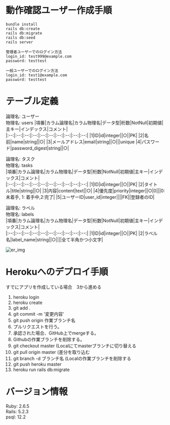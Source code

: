 # 動作確認ユーザー作成手順
```
bundle install
rails db:create
rails db:migrate
rails db:seed
rails server

管理者ユーザーでのログイン方法
login_id: test999@example.com
password: testtest

一般ユーザーでのログイン方法
login_id: test1@example.com
password: testtest
```

# テーブル定義

論理名: ユーザー  
物理名: users
|項番|カラム論理名|カラム物理名|データ型|桁数|NotNull|初期値|主キー|インデックス|コメント|  
|:--:|:--:|:--:|:--:|:--:|:--:|:--:|:--:|:--:|:--:|
|1|ID|id|integer||○||PK|
|2|名前|name|string||○|
|3|メールアドレス|email|string||○|||unique
|4|パスワード|password_digest|string||○|

論理名: タスク  
物理名: tasks  
|項番|カラム論理名|カラム物理名|データ型|桁数|NotNull|初期値|主キー|インデックス|コメント|  
|:--:|:--:|:--:|:--:|:--:|:--:|:--:|:--:|:--:|:--:|
|1|ID|id|integer||○||PK|
|2|タイトル|title|string||○|
|3|内容|content|text||○|
|4|優先度|priority|integer||○|0|||0:未着手, 1: 着手中,2:完了|
|5|ユーザーID|user_id|integer||||FK||登録者のID|


論理名: ラベル  
物理名: labels  
|項番|カラム論理名|カラム物理名|データ型|桁数|NotNull|初期値|主キー|インデックス|コメント|  
|:--:|:--:|:--:|:--:|:--:|:--:|:--:|:--:|:--:|:--:|
|1|ID|id|integer||○||PK|
|2|ラベル名|label_name|string||○||||全て半角かつ小文字|  

![er_img](https://user-images.githubusercontent.com/60313195/76682098-724de580-663c-11ea-9dd4-3c454bedafe8.png)

# Herokuへのデプロイ手順
すでにアプリを作成している場合　3から進める
1. heroku login
1. heroku create  
1. git add .
1. git commit -m '変更内容'
1. git push origin 作業ブランチ名
1. プルリクエストを行う。
1. 承認された場合、GitHub上でmergeする。
1. Githubの作業ブランチを削除する。
1. git checkout master (Localにてmasterブランチに切り替える
1. git pull origin master (差分を取り込む
1. git branch -d ブランチ名 (Localの作業ブランチを削除する
1. git push heroku master
1. heroku run rails db:migrate

# バージョン情報
Ruby: 2.6.5  
Rails: 5.2.3  
psql: 12.2  